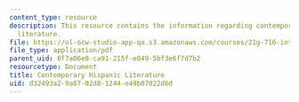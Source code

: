 ```yaml
---
content_type: resource
description: This resource contains the information regarding contemporary hispanic
  literature.
file: https://ol-ocw-studio-app-qa.s3.amazonaws.com/courses/21g-716-introduction-to-contemporary-hispanic-literature-spring-2005/d32493a29a8702d81244e49b07022d6d_MIT21G_716S05_first_essay.pdf
file_type: application/pdf
parent_uid: 0f7a06e8-ca91-215f-e849-5bf3e6f7d7b2
resourcetype: Document
title: Contemporary Hispanic Literature
uid: d32493a2-9a87-02d8-1244-e49b07022d6d
---
```

